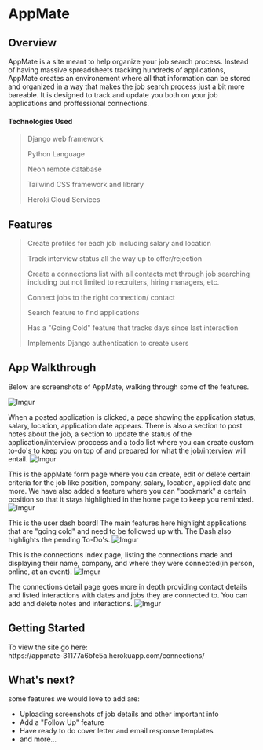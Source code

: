 # AppMate

## Overview
AppMate is a site meant to help organize your job search process. Instead of having massive spreadsheets tracking hundreds of applications, AppMate creates an environement where all that information can be stored and organized in a way that makes the job search process just a bit more bareable. It is designed to track and update you both on your job applications and proffessional connections. 


#### Technologies Used
> Django web framework
>
> Python Language
>
> Neon remote database
>
> Tailwind CSS framework and library
>
> Heroki Cloud Services

## Features
> Create profiles for each job including salary and location
>
> Track interview status all the way up to offer/rejection
>
> Create a connections list with all contacts met through job searching including but not limited to recruiters, hiring managers, etc.
>
> Connect jobs to the right connection/ contact
>
> Search feature to find applications
>
> Has a "Going Cold" feature that tracks days since last interaction
>
> Implements Django authentication to create users

## App Walkthrough
Below are screenshots of AppMate, walking through some of the features. 


![Imgur](https://i.imgur.com/pF8x30a.png)


 

When a posted application is clicked, a page showing the application status, salary, location, application date appears. There is also a section to post notes about the job, a section to update the status of the application/interview proccess and a todo list where you can create custom to-do's to keep you on top of and prepared for what the job/interview will entail. 
![Imgur](https://i.imgur.com/z53Vk61.png)

This is the appMate form page where you can create, edit or delete certain criteria for the job like position, company, salary, location, applied date and more. We have also added a feature where you can "bookmark" a certain position so that it stays highlighted in the home page to keep you reminded.
![Imgur](https://i.imgur.com/j42JV1p.png)
 
This is the user dash board! The main features here highlight applications that are "going cold" and need to be followed up with. The Dash also highlights the pending To-Do's.
![Imgur](https://i.imgur.com/lv6Cxfx.png)

This is the connections index page, listing the connections made and displaying their name, company, and where they were connected(in person, online, at an event). 
![Imgur](https://i.imgur.com/888ds1C.png)

The connections detail page goes more in depth providing contact details and listed interactions with dates and jobs they are connected to. You can add and delete notes and interactions.
![Imgur](https://i.imgur.com/kLFyHUO.png)



## Getting Started
<p>To view the site go here:<br>
  https://appmate-31177a6bfe5a.herokuapp.com/connections/</p> 


## What's next?
some features we would love to add are:
- Uploading screenshots of job details and other important info
- Add a "Follow Up" feature
- Have ready to do cover letter and email response templates
- and more...



